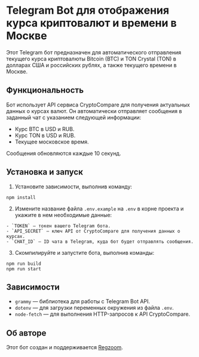 # Telegram Bot для отображения курса криптовалют и времени в Москве

Этот Telegram бот предназначен для автоматического отправления текущего курса криптовалюты Bitcoin (BTC) и TON Crystal (TON) в долларах США и российских рублях, а также текущего времени в Москве.

## Функциональность

Бот использует API сервиса CryptoCompare для получения актуальных данных о курсах валют. Он автоматически отправляет сообщения в заданный чат с указанием следующей информации:

- Курс BTC в USD и RUB.
- Курс TON в USD и RUB.
- Текущее московское время.

Сообщения обновляются каждые 10 секунд.

## Установка и запуск

1. Установите зависимости, выполнив команду:

```
npm install
```

2. Измените название файла `.env.example` на `.env` в корне проекта и укажите в нем необходимые данные:
```
- `TOKEN` — токен вашего Telegram бота.
- `API_SECRET` — ключ API от CryptoCompare для получения данных о курсах.
- `CHAT_ID` — ID чата в Telegram, куда бот будет отправлять сообщения.
```
3. Скомпилируйте и запустите бота, выполнив команды:
```
npm run build
npm run start
```

## Зависимости

- `grammy` — библиотека для работы с Telegram Bot API.
- `dotenv` — для загрузки переменных окружения из файла `.env`.
- `node-fetch` — для выполнения HTTP-запросов к API CryptoCompare.

## Об авторе

Этот бот создан и поддерживается [Regzoom](https://github.com/Regzoom).


